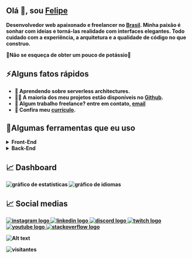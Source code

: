 <h2>Olá 👋, sou <a href="https://felipe-rocha.vercel.app/">Felipe </a></h2>

<p><strong>Desenvolvedor web apaixonado e freelancer no <a href="https://linkss.app/mufmO">Brasil</a>. Minha paixão é sonhar com ideias e torná-las realidade com interfaces elegantes. Todo cuidado com a experiência, a arquitetura e a qualidade de código no que construo.

<p> 🍌Não se esqueça de obter um pouco de potássio🍌 </p>

<h2>⚡️Alguns fatos rápidos</h2>
<div align="left">
    <ul>
        <li>🧐 Aprendendo sobre <strong>serverless architectures</strong>.</li>
        <li>👨‍💻 A maioria dos meu projetos estão disponíveis no <a href="https://github.com/FelipeSimoesDaRocha?tab=repositories">Github</a>.</li>
        <li>💼 Algum trabalho freelance? entre em contato, <a href="mailto:Felipe.SimoesDaRocha@Gmail.com">email</a></li>
        <li>📙 Confira meu <a href="https://raw.githubusercontent.com/FelipeSimoesDaRocha/FelipeSimoesDaRocha/20afd8addb05fef498b106cf5ccfed7d3c7369f2/curriculo%5BPDF%5D.pdf">currículo</a>.</li>
    </ul>
</div>

<h2>🚀Algumas ferramentas que eu uso</h2>
<div align="left">
    <details>
     <summary>Front-End</summary>
        <img src="https://raw.githubusercontent.com/devicons/devicon/master/icons/react/react-original-wordmark.svg" alt="react" width="25" height="25" />
        <img src="https://raw.githubusercontent.com/devicons/devicon/master/icons/angularjs/angularjs-original.svg" alt="angular-js" width="25" height="25" />
        <img src="https://raw.githubusercontent.com/devicons/devicon/master/icons/javascript/javascript-original.svg" alt="javascript" width="25" height="25" />
        <img src="https://raw.githubusercontent.com/devicons/devicon/master/icons/typescript/typescript-original.svg" alt="typescript" width="25" height="25" />
        <img src="https://raw.githubusercontent.com/devicons/devicon/master/icons/css3/css3-original-wordmark.svg" alt="css3" width="25" height="25" />
        <img src="https://raw.githubusercontent.com/devicons/devicon/master/icons/bootstrap/bootstrap-plain.svg" alt="bootstrap" width="25" height="25" />
   </details>
   <details>
     <summary>Back-End</summary>
       <img src="https://raw.githubusercontent.com/devicons/devicon/master/icons/mongodb/mongodb-original.svg" alt="mongodb" width="25" height="25" />
        <img src="https://raw.githubusercontent.com/devicons/devicon/master/icons/mysql/mysql-original-wordmark.svg" alt="mysql" width="25" height="25" />
        <img src="https://raw.githubusercontent.com/devicons/devicon/master/icons/nodejs/nodejs-original-wordmark.svg" alt="nodejs" width="25" height="25" />
        <img src="https://raw.githubusercontent.com/devicons/devicon/master/icons/heroku/heroku-plain.svg" alt="heroku" width="25" height="25" />
        <img src="https://raw.githubusercontent.com/github/explore/80688e429a7d4ef2fca1e82350fe8e3517d3494d/topics/aws/aws.png" alt="aws" width="25" height="25" />
        <img src="https://www.vectorlogo.zone/logos/google_cloud/google_cloud-icon.svg" alt="gcp" width="25" height="25" />
        <img src="https://raw.githubusercontent.com/devicons/devicon/master/icons/docker/docker-original.svg" alt="Docker" width="25" height="25" />
   </details>
</div>

<h2>📈 Dashboard</h2>
<div align="left"> 
   <img src="https://github-readme-stats.vercel.app/api?hide_title=true&hide_rank=false&show_icons=true&include_all_commits=false&count_private=true&disable_animations=false&theme=github_dark&locale=pt-br&hide_border=false&username=FelipeSimoesDaRocha" height="150" alt="gráfico de estatísticas"/>
  <img src="https://github-readme-stats.vercel.app/api/top-langs?locale=pt-br&hide_title=false&layout=compact&card_width=320&langs_count=5&theme=github_dark&hide_border=false&username=FelipeSimoesDaRocha" height="150" alt="gráfico de idiomas" />
</div>
  
<h2>📈 Social medias</h2> 
<div align="left">
  <a href="https://www.instagram.com/fe_br1/" target="_blank">
    <img src="https://raw.githubusercontent.com/maurodesouza/profile-readme-generator/master/src/assets/icons/social/instagram/default.svg" width="44" height="32" alt="instagram logo"  />
  </a>
  <a href="https://www.linkedin.com/in/felipe-sim%C3%B5es-da-rocha/" target="_blank">
    <img src="https://raw.githubusercontent.com/maurodesouza/profile-readme-generator/master/src/assets/icons/social/linkedin/default.svg" width="44" height="32" alt="linkedin logo"  />
  </a>
  <a href="https://discord.com/invite/YFpCswADvF" target="_blank">
    <img src="https://raw.githubusercontent.com/maurodesouza/profile-readme-generator/master/src/assets/icons/social/discord/default.svg" width="44" height="32" alt="discord logo"  />
  </a>
  <a href="https://www.twitch.tv/warwickdev" target="_blank">
    <img src="https://raw.githubusercontent.com/maurodesouza/profile-readme-generator/master/src/assets/icons/social/twitch/default.svg" width="44" height="32" alt="twitch logo"  />
  </a>
  <a href="https://www.youtube.com/channel/UCZHg42bcGOziqLRlGldjJpA" target="_blank">
    <img src="https://raw.githubusercontent.com/maurodesouza/profile-readme-generator/master/src/assets/icons/social/youtube/default.svg" width="44" height="32" alt="youtube logo"  />
  </a>
  <a href="https://stackoverflow.com/users/21069353/felipe-sim%c3%b5es-da-rocha" target="_blank">
    <img src="https://raw.githubusercontent.com/maurodesouza/profile-readme-generator/master/src/assets/icons/social/stackoverflow/default.svg" width="44" height="32" alt="stackoverflow logo"  />
  </a>      
</div>
    
![Alt text](https://spotify-recently-played-readme.vercel.app/api?user=22jwezqnlz7iryfppfu6ek2za&width={100})
<p><img src="https://visitor-badge.glitch.me/badge?page_id=FelipeSimoesDaRocha.FelipeSimoesDaRocha" alt="visitantes"></p>
    
